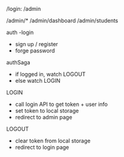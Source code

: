 
/login:
/admin


/admin/*
/admin/dashboard
/admin/students

auth
-login
- sign up / register
- forge password


authSaga 
- if logged in, watch LOGOUT
- else watch LOGIN

LOGIN
- call login API to get token + user info
- set token to local storage
- redirect to admin page

LOGOUT
- clear token from local storage
- redirect to login page